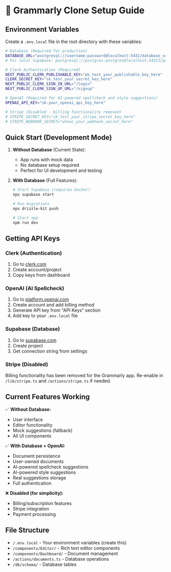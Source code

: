 # 🚀 Grammarly Clone Setup Guide

## Environment Variables

Create a `.env.local` file in the root directory with these variables:

```bash
# Database (Required for production)
DATABASE_URL="postgresql://username:password@localhost:5432/database_name"
# For local Supabase: postgresql://postgres:postgres@localhost:54322/postgres

# Clerk Authentication (Required)
NEXT_PUBLIC_CLERK_PUBLISHABLE_KEY="pk_test_your_publishable_key_here"
CLERK_SECRET_KEY="sk_test_your_secret_key_here"
NEXT_PUBLIC_CLERK_SIGN_IN_URL="/login"
NEXT_PUBLIC_CLERK_SIGN_UP_URL="/signup"

# OpenAI (Required for AI-powered spellcheck and style suggestions)
OPENAI_API_KEY="sk-your_openai_api_key_here"

# Stripe (Disabled - billing functionality removed)
# STRIPE_SECRET_KEY="sk_test_your_stripe_secret_key_here"
# STRIPE_WEBHOOK_SECRET="whsec_your_webhook_secret_here"
```

## Quick Start (Development Mode)

1. **Without Database** (Current State):
   - App runs with mock data
   - No database setup required
   - Perfect for UI development and testing

2. **With Database** (Full Features):
   ```bash
   # Start Supabase (requires Docker)
   npx supabase start
   
   # Run migrations
   npx drizzle-kit push
   
   # Start app
   npm run dev
   ```

## Getting API Keys

### Clerk (Authentication)
1. Go to [clerk.com](https://clerk.com)
2. Create account/project
3. Copy keys from dashboard

### OpenAI (AI Spellcheck)
1. Go to [platform.openai.com](https://platform.openai.com)
2. Create account and add billing method
3. Generate API key from "API Keys" section
4. Add key to your `.env.local` file

### Supabase (Database)
1. Go to [supabase.com](https://supabase.com)
2. Create project
3. Get connection string from settings

### Stripe (Disabled)
Billing functionality has been removed for the Grammarly app.
Re-enable in `/lib/stripe.ts` and `/actions/stripe.ts` if needed.

## Current Features Working

✅ **Without Database:**
- User interface
- Editor functionality
- Mock suggestions (fallback)
- All UI components

✅ **With Database + OpenAI:**
- Document persistence
- User-owned documents
- AI-powered spellcheck suggestions
- AI-powered style suggestions
- Real suggestions storage
- Full authentication

❌ **Disabled (for simplicity):**
- Billing/subscription features
- Stripe integration
- Payment processing

## File Structure

- `/.env.local` - Your environment variables (create this)
- `/components/Editor/` - Rich text editor components
- `/components/Dashboard/` - Document management
- `/actions/documents.ts` - Database operations
- `/db/schema/` - Database tables 